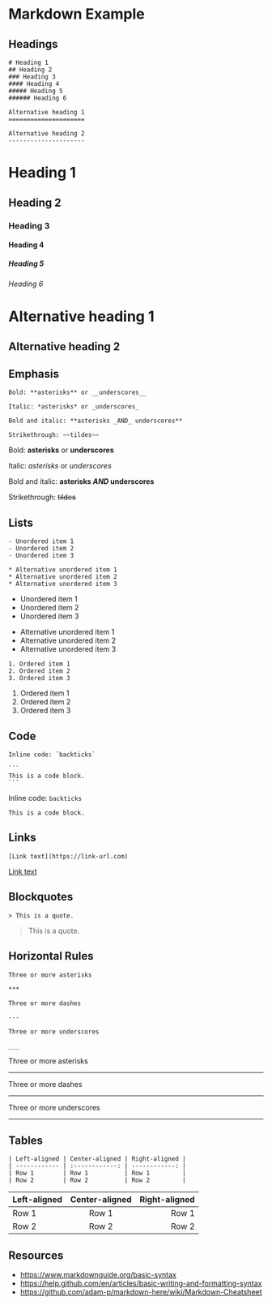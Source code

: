 # Markdown Example

## Headings

````
# Heading 1
## Heading 2
### Heading 3
#### Heading 4
##### Heading 5
###### Heading 6

Alternative heading 1
=====================

Alternative heading 2
---------------------
````

# Heading 1
## Heading 2
### Heading 3
#### Heading 4
##### Heading 5
###### Heading 6

Alternative heading 1
=====================

Alternative heading 2
---------------------


## Emphasis

````
Bold: **asterisks** or __underscores__

Italic: *asterisks* or _underscores_

Bold and italic: **asterisks _AND_ underscores**

Strikethrough: ~~tildes~~
````

Bold: **asterisks** or __underscores__

Italic: *asterisks* or _underscores_

Bold and italic: **asterisks _AND_ underscores**

Strikethrough: ~~tildes~~


## Lists

````
- Unordered item 1
- Unordered item 2
- Unordered item 3

* Alternative unordered item 1
* Alternative unordered item 2
* Alternative unordered item 3
````

- Unordered item 1
- Unordered item 2
- Unordered item 3

* Alternative unordered item 1
* Alternative unordered item 2
* Alternative unordered item 3


````
1. Ordered item 1
2. Ordered item 2
3. Ordered item 3
````

1. Ordered item 1
2. Ordered item 2
3. Ordered item 3


## Code

````
Inline code: `backticks`

```
This is a code block.
```
````

Inline code: `backticks`

```
This is a code block.
```


## Links

````
[Link text](https://link-url.com)
````

[Link text](https://link-url.com)


## Blockquotes

````
> This is a quote.
````

> This is a quote.


## Horizontal Rules

````
Three or more asterisks

***

Three or more dashes

---

Three or more underscores

___
````

Three or more asterisks

***

Three or more dashes

---

Three or more underscores

___


## Tables

````
| Left-aligned | Center-aligned | Right-aligned |
| ------------ | :------------: | ------------: |
| Row 1        | Row 1          | Row 1         |
| Row 2        | Row 2          | Row 2         |
````

| Left-aligned | Center-aligned | Right-aligned |
| ------------ | :------------: | ------------: |
| Row 1        | Row 1          | Row 1         |
| Row 2        | Row 2          | Row 2         |


## Resources

- https://www.markdownguide.org/basic-syntax
- https://help.github.com/en/articles/basic-writing-and-formatting-syntax
- https://github.com/adam-p/markdown-here/wiki/Markdown-Cheatsheet
